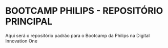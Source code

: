 # BOOTCAMP PHILIPS - REPOSITÓRIO PRINCIPAL
Aqui será o repositório padrão para o Bootcamp da Philips na Digital Innovation One
